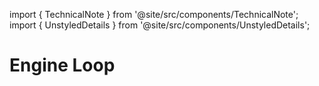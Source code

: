 import { TechnicalNote } from '@site/src/components/TechnicalNote';
import { UnstyledDetails } from '@site/src/components/UnstyledDetails';

# Engine Loop
<!--
TODO:
Write something that happens every tick
Write something that happens every frame
-->

<TechnicalNote title="Solution">
<UnstyledDetails title="Full Solution">
</UnstyledDetails>
</TechnicalNote>

